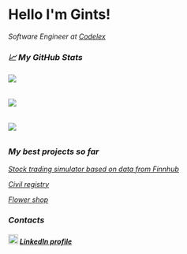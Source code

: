 # Hello I'm Gints!
<p><em>Software Engineer at <a href="https://www.codelex.io/uznemumiem">Codelex</a>
  
[](https://visitor-badge.glitch.me/badge?page_id=goo-oog.goo-oog)


### &#x1f4c8; My GitHub Stats

###### <img src="https://github-readme-stats.vercel.app/api?username=goo-oog&hide=stars,prs,issues,contribs&count_private=true&show_icons=true&include_all_commits=true&hide_title=true">

###### <img src="https://github-readme-stats.vercel.app/api/top-langs/?username=goo-oog&hide=css,hack&card_width=445&layout=compact">

###### <img src="https://github-readme-stats.vercel.app/api/wakatime?username=@91736a14-ede8-4d78-803d-2e708eb20ba4">


### My best projects so far

[Stock trading simulator based on data from Finnhub](https://github.com/goo-oog/Finnhub)

[Civil registry](https://github.com/goo-oog/codelex/tree/master/tasks/Civil-Registry)

[Flower shop](https://github.com/goo-oog/codelex/tree/master/tasks/Flowers-web)


### Contacts

##### <img src="https://camo.githubusercontent.com/c8a9c5b414cd812ad6a97a46c29af67239ddaeae08c41724ff7d945fb4c047e5/68747470733a2f2f6564656e742e6769746875622e696f2f537570657254696e7949636f6e732f696d616765732f7376672f6c696e6b6564696e2e737667" width="20"/> [LinkedIn profile](https://www.linkedin.com/in/gints-ozolins/)
